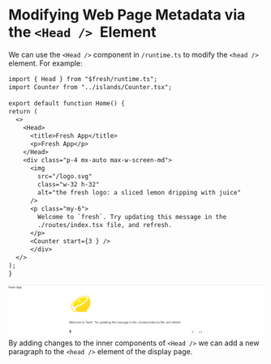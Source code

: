 # Modifying Web Page Metadata via the ```<Head /> ```Element

  We can use the ``` <Head /> ``` component in ```/runtime.ts``` to modify the ``` <head /> ``` element. For example:  
  ``` 
import { Head } from "$fresh/runtime.ts";
import Counter from "../islands/Counter.tsx";

export default function Home() {
  return (
    <>
      <Head>  
        <title>Fresh App</title>
        <p>Fresh App</p>
      </Head>
      <div class="p-4 mx-auto max-w-screen-md">
        <img
          src="/logo.svg"
          class="w-32 h-32"
          alt="the fresh logo: a sliced lemon dripping with juice"
        />
        <p class="my-6">
          Welcome to `fresh`. Try updating this message in the
          ./routes/index.tsx file, and refresh.
        </p>
        <Counter start={3 } />
        </div>
    </>
  );
}

```  
![Alt text](image/Head.png)  
By adding changes to the inner components of ``` <Head /> ``` we can add a new  paragraph to the ``` <head /> ``` element of the display page. 

